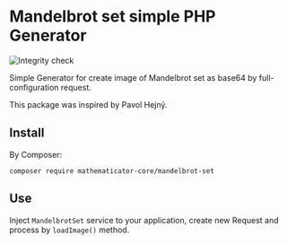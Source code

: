Mandelbrot set simple PHP Generator
===================================

![Integrity check](https://github.com/mathematicator-core/mandelbrot-set/workflows/Integrity%20check/badge.svg)

Simple Generator for create image of Mandelbrot set as base64 by full-configuration request.

This package was inspired by Pavol Hejný.

Install
-------

By Composer:

```shell
composer require mathematicator-core/mandelbrot-set
```

Use
---

Inject `MandelbrotSet` service to your application, create new Request and process by `loadImage()` method.
